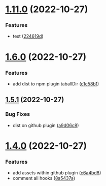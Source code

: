 # [1.11.0](https://github.com/luizoamorim/final-new/compare/v1.10.0...v1.11.0) (2022-10-27)


### Features

* test ([224619d](https://github.com/luizoamorim/final-new/commit/224619d81e092f419709ad0651a85f1e986bd627))

# [1.6.0](https://github.com/luizoamorim/final-new/compare/v1.5.1...v1.6.0) (2022-10-27)

### Features

-   add dist to npm plugin taballDir ([c1c58b1](https://github.com/luizoamorim/final-new/commit/c1c58b1ee50122191e9c0dc06cd00740eb9d25e6))

## [1.5.1](https://github.com/luizoamorim/final-new/compare/v1.5.0...v1.5.1) (2022-10-27)

### Bug Fixes

-   dist on github plugin ([a9d06c8](https://github.com/luizoamorim/final-new/commit/a9d06c83839c3a7a922a123af65bb93495f08759))

# [1.4.0](https://github.com/luizoamorim/final-new/compare/v1.3.0...v1.4.0) (2022-10-27)

### Features

-   add assets within github plugin ([c6a4bd8](https://github.com/luizoamorim/final-new/commit/c6a4bd830f6149b2acd010c96c16e7a90d0a531c))
-   comment all hooks ([8a5437a](https://github.com/luizoamorim/final-new/commit/8a5437ae26e226e790765bb344f9e2a9551aae2e))
